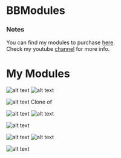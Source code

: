# BBModules

### Notes
You can find my modules to purchase <a href="https://gumroad.com/bbmodules">here</a>.<br>
Check my youtube <a href="https://www.youtube.com/channel/UCr-XgZjigmCxKmNMk75pRYQ?view_as=subscriber">channel</a> for more info.

# My Modules

![alt text](img/complexoscillator.png)
![alt text](img/comenu.png)<br>

![alt text](img/mixture.png) Clone of
<br>

![alt text](img/fox.png)
![alt text](img/foxmenu.png)<br>

![alt text](img/ability.png)
<br>

![alt text](img/triverse.png)
![alt text](img/triversemenu.png)<br>

![alt text](img/bimix.png)
<br>
